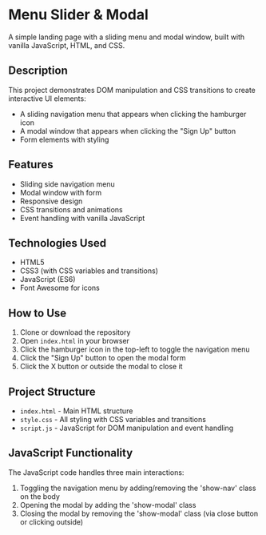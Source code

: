 # Menu Slider & Modal

A simple landing page with a sliding menu and modal window, built with vanilla JavaScript, HTML, and CSS.

## Description

This project demonstrates DOM manipulation and CSS transitions to create interactive UI elements:
- A sliding navigation menu that appears when clicking the hamburger icon
- A modal window that appears when clicking the "Sign Up" button
- Form elements with styling

## Features

- Sliding side navigation menu
- Modal window with form
- Responsive design
- CSS transitions and animations
- Event handling with vanilla JavaScript

## Technologies Used

- HTML5
- CSS3 (with CSS variables and transitions)
- JavaScript (ES6)
- Font Awesome for icons

## How to Use

1. Clone or download the repository
2. Open `index.html` in your browser
3. Click the hamburger icon in the top-left to toggle the navigation menu
4. Click the "Sign Up" button to open the modal form
5. Click the X button or outside the modal to close it

## Project Structure

- `index.html` - Main HTML structure
- `style.css` - All styling with CSS variables and transitions
- `script.js` - JavaScript for DOM manipulation and event handling

## JavaScript Functionality

The JavaScript code handles three main interactions:
1. Toggling the navigation menu by adding/removing the 'show-nav' class on the body
2. Opening the modal by adding the 'show-modal' class
3. Closing the modal by removing the 'show-modal' class (via close button or clicking outside)

